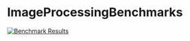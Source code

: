 # ImageProcessingBenchmarks

[![Benchmark Results](https://i.im.ge/2021/09/10/QJHqy8.png)](https://im.ge/i/QJHqy8)
